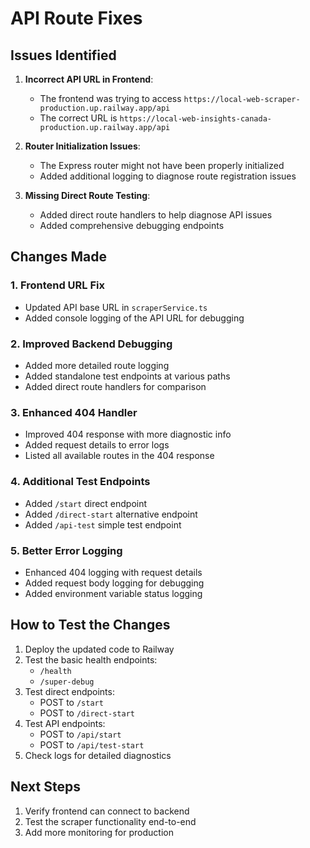 # API Route Fixes

## Issues Identified

1. **Incorrect API URL in Frontend**: 
   - The frontend was trying to access `https://local-web-scraper-production.up.railway.app/api`
   - The correct URL is `https://local-web-insights-canada-production.up.railway.app/api`

2. **Router Initialization Issues**:
   - The Express router might not have been properly initialized
   - Added additional logging to diagnose route registration issues

3. **Missing Direct Route Testing**:
   - Added direct route handlers to help diagnose API issues
   - Added comprehensive debugging endpoints

## Changes Made

### 1. Frontend URL Fix
- Updated API base URL in `scraperService.ts`
- Added console logging of the API URL for debugging

### 2. Improved Backend Debugging
- Added more detailed route logging
- Added standalone test endpoints at various paths
- Added direct route handlers for comparison

### 3. Enhanced 404 Handler
- Improved 404 response with more diagnostic info
- Added request details to error logs
- Listed all available routes in the 404 response

### 4. Additional Test Endpoints
- Added `/start` direct endpoint
- Added `/direct-start` alternative endpoint
- Added `/api-test` simple test endpoint

### 5. Better Error Logging
- Enhanced 404 logging with request details
- Added request body logging for debugging
- Added environment variable status logging

## How to Test the Changes

1. Deploy the updated code to Railway
2. Test the basic health endpoints:
   - `/health`
   - `/super-debug`
3. Test direct endpoints:
   - POST to `/start`
   - POST to `/direct-start`
4. Test API endpoints:
   - POST to `/api/start`
   - POST to `/api/test-start`
5. Check logs for detailed diagnostics

## Next Steps

1. Verify frontend can connect to backend
2. Test the scraper functionality end-to-end
3. Add more monitoring for production
